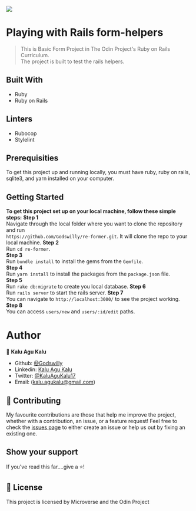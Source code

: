![](https://img.shields.io/badge/-Microverse%20projects-blueviolet)
# Playing with Rails form-helpers

> This is Basic Form Project in The Odin Project's Ruby on Rails Curriculum.<br>
> The project is built to test the rails helpers.
## Built With
* Ruby
* Ruby on Rails

## Linters
* Rubocop
* Stylelint

## Prerequisities
To get this project up and running locally, you must have ruby, ruby on rails, sqlite3, and yarn installed on your computer.

## Getting Started

**To get this project set up on your local machine, follow these simple steps:**
**Step 1**<br>
Navigate through the local folder where you want to clone the repository and run<br>
`https://github.com/Godswilly/re-former.git`. It will clone the repo to your local machine.
**Step 2**<br>
Run `cd re-former`.<br>
**Step 3**<br>
Run `bundle install` to install the gems from the `Gemfile`.<br>
**Step 4**<br>
Run `yarn install` to install the packages from the `package.json` file.<br>
**Step 5**<br>
Run `rake db:migrate` to create you local database.
**Step 6**<br>
Run `rails server` to start the rails server.
**Step 7**<br>
You can navigate to `http://localhost:3000/` to see the project working.<br>
**Step 8**<br>
You can access `users/new` and `users/:id/edit` paths.<br>


# Author

👤 **Kalu Agu Kalu**

- Github: [@Godswilly](https://github.com/Godswilly)
- Linkedin: [Kalu Agu Kalu](https://www.linkedin.com/in/kalu-agu-kalu/)
- Twitter: [@KaluAguKalu17](https://twitter.com/KaluAguKalu17)
- Email: (kalu.agukalu@gmail.com)

## :handshake: Contributing
My favourite contributions are those that help me improve the project, whether with a contribution, an issue, or a feature request!
Feel free to check the [issues page](https://github.com/Godswilly/re-former/issues) to either create an issue or help us out by fixing an existing one.

## Show your support
If you've read this far....give a :star:️!

## :memo: License
This project is licensed by Microverse and the Odin Project